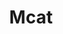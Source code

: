 ---
title: Mcat
crosslinks:
- premed
- MCATforsale
- Anki
- medicalschool
- AMAAggregator
- medicine
- 2007scape
- fountainpens
- OutOfTheLoop
- study
- lakers
- WTF
- premedpirates
- ronpaulshops
- loseit
- mildlyinteresting
- LinkinPark
- iamverysmart
- xkcd
---